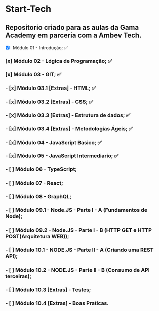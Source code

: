 # Start-Tech

## Repositorio criado para as aulas da Gama Academy em parceria com a Ambev Tech.

- [x] Módulo 01 - Introdução; :white_check_mark:

### [x] Módulo 02 - Lógica de Programação; :white_check_mark:

### [x] Módulo 03 - GIT; :white_check_mark:

### - [x] Módulo 03.1 [Extras] - HTML; :white_check_mark:

### - [x] Módulo 03.2 [Extras] - CSS; :white_check_mark:

### - [x] Módulo 03.3 [Extras] - Estrutura de dados; :white_check_mark:

### - [x] Módulo 03.4 [Extras] - Metodologias Ágeis; :white_check_mark:

### - [x] Módulo 04 - JavaScript Basico; :white_check_mark:

### - [x] Módulo 05 - JavaScript Intermediario; :white_check_mark:

### - [ ] Módulo 06 - TypeScript;

### - [ ] Módulo 07 - React;

### - [ ] Módulo 08 - GraphQL;

### - [ ] Módulo 09.1 - Node.JS - Parte I - A (Fundamentos de Node);

### - [ ] Módulo 09.2 - Node.JS - Parte I - B (HTTP GET e HTTP POST(Arquitetura WEB));

### - [ ] Módulo 10.1 - NODE.JS - Parte II - A (Criando uma REST API);

### - [ ] Módulo 10.2 - NODE.JS - Parte II - B (Consumo de API terceiras);

### - [ ] Módulo 10.3 [Extras] - Testes;

### - [ ] Módulo 10.4 [Extras] - Boas Praticas.
